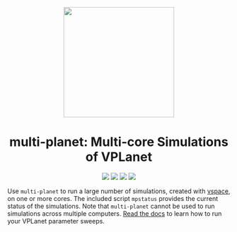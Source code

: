 
<p align="center">
  <img width = "250" src="docs/VPLanetLogo.png"/>
</p>

<h1 align="center">multi-planet: Multi-core Simulations of VPLanet</h1>

<p align="center">
  <a href="https://VirtualPlanetaryLaboratory.github.io/multi-planet/"><img src="https://img.shields.io/badge/read-the_docs-blue.svg?style=flat"></a>
   <img src="https://img.shields.io/badge/Python-3.6--3.10-orange.svg"/></a>
  <a href="LICENSE"><img src="https://img.shields.io/badge/license-MIT-purple.svg"/></a>
    <a href="https://github.com/VirtualPlanetaryLaboratory/multi-planet//actions/workflows/tests.yml">
  <img src="https://github.com/VirtualPlanetaryLaboratory/multi-planet//actions/workflows/tests.yml/badge.svg"/>
  </a>
</p>

Use `multi-planet` to run a large number of simulations, created with [vspace](https://github.com/VirtualPlanetaryLaboratory/vspace), on one or more cores.  The included script `mpstatus` provides the current status of the simulations. Note that `multi-planet` cannot be used to run simulations across multiple computers. [Read the docs](https://VirtualPlanetaryLaboratory.github.io/multi-planet/) to learn how to run your VPLanet parameter sweeps.
